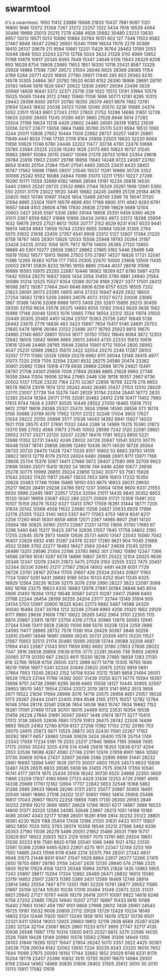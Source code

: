 # swarmtool
it's a swarmtool.
1950
11412
23886
15668
21833
15437
7881
9097
1120
16800
1946
12072
31358
7267
21272
22257
1322
5434
7616
16529
4064
30486
19669
25013
25215
7278
4388
4928
25682
30480
23233
13630
8957
13013
19571
5013
10696
10884
20784
16151
602
127
7348
11503
8582
27467
8948
19347
22662
26551
15340
11199
18534
11015
2279
30369
18410
26137
29679
211
9594
10661
12201
11429
16764
28463
13199
2053
10048
2848
1050
23243
22710
12756
5024
2633
21329
5110
4999
13952
11788
10879
10917
20345
6093
7649
15347
24646
5138
11643
28329
8208
893
16028
6754
13608
23665
11653
1851
16330
10118
25431
8587
13329
25929
14966
17598
7297
29572
31504
28046
9925
28369
28085
11154
4769
5284
20771
4225
16805
27780
29971
17445
265
853
29362
6235
14578
10305
24864
367
20782
19520
6030
6152
28390
18966
28691
28791
20193
14646
5619
1626
5647
20622
12836
24957
29094
23499
2629
30949
14609
16441
3372
32371
25716
239
1022
15512
13191
31994
10579
15025
15065
13448
3172
27482
15960
11106
1696
30771
12181
8295
10313
29443
29398
6050
26707
20780
18355
28379
4601
8679
7682
13781
31694
12443
18932
25038
24123
11296
12090
20570
3236
10685
24374
5052
23511
15143
9901
27243
21151
27600
21752
10298
14696
31851
12739
13633
32000
26455
11245
31280
4831
3660
21528
6946
5614
27282
25504
21199
16634
11218
4429
29602
24485
26561
28319
10852
21639
12056
32127
23677
13058
3864
11488
30780
25170
5201
9594
18513
1060
3244
20011
13806
27652
10444
7009
22882
28737
30257
14831
20861
11849
4441
8533
7746
17130
21116
8164
25958
22503
19620
32220
8064
11956
30629
11746
6780
24446
32202
11477
30736
4760
22479
10698
25785
23584
25225
22226
15240
1626
23173
860
10823
19737
31245
16963
29697
10084
26115
29407
13069
21379
28703
10164
23354
29618
29784
23916
11903
23067
29766
16956
11940
14248
9723
24087
23760
8654
10400
20154
21364
11541
27041
4493
28025
23431
8433
28451
10747
17562
10696
17865
28017
23548
15037
11291
16969
30726
3352
30068
25242
6502
18088
24944
11098
31070
12211
17551
10227
27286
19290
10171
11559
32689
6182
14666
28594
13191
10234
26818
14530
5440
23903
25241
28725
23532
8860
21144
18329
25261
1998
12941
5390
550
23101
31179
23022
19120
3445
19682
24245
24999
25128
29184
4678
20825
1663
10746
10997
31426
1604
13489
28749
3399
78
19041
31120
31594
8665
23304
15911
16579
4698
450
17168
9800
3111
4942
6283
6791
16657
5848
4103
26606
4796
17930
26838
27299
19829
5689
12104
20903
2427
2635
5597
5306
2890
29144
18856
25351
9459
8360
4629
31011
3367
6556
6827
31888
10956
26434
24163
4972
23172
18298
25904
1632
19679
29125
27521
8613
11055
20777
2152
6529
9231
6147
6533
9441
19974
14634
6943
13659
15744
23292
6955
30964
12639
31305
2764
5070
31632
21938
22459
27357
6541
8908
23312
5127
12607
17384
21220
8758
18767
1405
29301
13626
12033
15508
25948
19793
20264
31197
23428
24235
20102
1056
1875
7972
18719
14600
26385
27120
13650
18889
40
5301
10277
29556
29827
28862
27665
5182
5446
29496
548
15819
11562
19577
15913
16696
27503
570
27997
14537
18826
17721
32041
11386
12265
16363
10759
177
7353
25305
22470
10000
23608
13509
11435
20053
28791
25835
8232
19785
19155
8895
21044
4037
28018
31596
16689
16593
10975
25293
22887
10446
19062
18269
627
6780
5987
4379
11442
10554
29270
16837
5926
1434
2054
31455
5790
9881
24940
21564
30086
31214
12525
15527
6354
12089
30726
9189
27827
3377
17501
28412
16098
3972
19267
27464
2641
6648
8806
6256
6757
6325
16505
7202
21823
26091
26173
23285
14815
4614
27233
10947
6429
2932
18600
27254
14562
12183
5259
24693
24076
4072
31327
6272
20008
23085
1867
31366
14016
32069
6988
19173
3409
255
32611
15895
26213
30459
29330
32150
9634
25578
26375
14893
8555
13192
21042
6629
3636
1562
15989
17146
20046
12053
1076
12665
7784
18554
22312
3524
11974
31920
20449
30305
20465
4451
14264
23707
15363
25736
2407
16848
5138
26442
23676
2779
14836
483
3423
13667
7834
15417
5146
24691
25753
21845
5479
18916
26084
23122
23486
2077
18793
25923
8813
16670
24885
21140
6657
28851
15034
18177
20150
17502
18646
8094
3872
12353
12642
18005
12642
16696
8665
29013
24543
4730
22333
15613
10619
31616
12046
24469
28765
15648
22604
10901
6712
15504
2800
26992
4547
25231
12999
29823
15670
2422
32054
20270
2248
17287
28103
32557
17711
11380
12026
12659
20278
6992
8111
26044
13148
26415
4977
31073
7220
2109
7109
32594
23261
8532
28275
24586
20474
23362
30901
20992
11384
15918
4778
6938
29969
22698
18179
24821
15491
28797
21708
24301
25909
7008
27894
26386
8865
21828
9963
27748
19359
2944
11304
19006
32164
27985
2448
536
18118
19357
2967
6736
20502
5137
17526
23230
7164
2270
32367
22856
16706
32278
278
8653
18578
16674
23019
1974
1212
29242
4042
26485
31437
21103
12510
28029
23170
23007
27739
154
10278
7441
28129
31794
23334
25441
16772
2833
12393
25434
18384
29171
17115
32081
30482
24912
2318
10417
11452
7980
17613
9744
7406
4
23917
30535
10449
29552
27050
16465
15616
7512
9612
21197
16616
29288
25321
25470
3924
31896
14590
28556
373
18174
5156
30686
20769
8076
17952
13701
22122
32248
17004
3903
17627
21024
29222
25155
20898
3577
31538
14043
14392
6941
15927
14033
1921
1139
28570
4317
27691
11333
2444
2288
14
14989
15215
15380
31873
13370
588
27002
4598
31673
27045
10502
28599
7242
3120
22081
29651
29552
31737
20271
22120
32037
22287
18479
11191
16523
8950
5221
12688
11352
32731
24442
4249
29002
24728
20847
10541
30213
30770
18448
13147
18741
29858
26096
12460
10436
3671
14030
18729
26304
26733
30720
26470
11428
7247
11230
8157
10802
52
6663
29793
14105
28822
18013
12719
8179
25703
24924
6480
29868
26911
9711
13971
7166
29608
25704
15376
5087
14411
27486
5672
28407
27080
999
32709
9923
31698
15590
25071
15410
16292
24
19016
746
9486
4289
10677
29936
25278
30775
10999
26855
29224
23856
12342
30377
93
7561
15828
31542
20242
17420
11617
26467
13633
7453
3919
16913
17233
15350
20626
20483
17748
11086
15685
18150
633
8875
16933
26031
29930
25217
18620
28491
29238
24766
5912
1237
30604
14156
9600
6331
21553
6930
3999
23485
1997
22957
17254
32094
21011
14435
9845
30352
8653
15120
19341
19959
23087
4522
289
22271
20929
31721
12308
15491
202
10107
15159
28276
15332
6327
13413
3767
17559
16261
31444
18771
7205
31834
20142
10568
4558
11632
23680
11256
24821
20633
6929
17996
22176
25355
11323
3140
1403
5357
8477
17063
4753
14614
8541
8217
2258
17260
6641
18301
6659
4808
12571
2367
14985
8907
2581
14120
25694
188
30825
30160
25173
22687
21251
14755
11806
31793
17665
67
3296
5460
840
15217
19423
29714
32636
21557
7645
17758
24602
2190
17255
22645
3579
3973
14406
12636
25721
4400
13147
22043
15080
7042
16407
22828
6932
4181
31287
24378
32337
17260
9621
904
11045
21668
4552
12386
3792
22277
16483
18427
2564
20447
24839
21245
32519
26496
13251
29596
21304
22186
23793
9862
301
27482
15890
12347
7366
14586
29769
16141
5287
9278
14896
19807
26151
25322
12104
20025
9636
20348
12347
12079
23431
21873
3475
27029
3150
32555
3322
7475
20451
32344
30336
30940
31217
27567
21924
14002
4491
4439
6051
7729
26726
23761
28167
20744
11705
31607
426
25324
20343
20807
11163
7724
12807
5291
6431
26692
9196
5034
15133
6252
9541
11245
6325
18929
12564
29226
16339
32175
3076
2319
2990
28227
3822
22097
3068
692
18768
23275
18623
6335
16683
12978
27861
20184
28846
945
8514
5906
31493
19264
13152
16548
30587
24123
10297
29417
25868
6483
21788
22244
28454
28199
30255
24204
23177
32744
13149
31814
909
24134
5703
12997
20600
18325
9240
22173
9882
5467
14598
24329
30040
16484
3247
30794
1212
32246
27049
6993
4206
31020
1662
29129
8177
9860
29636
31606
7787
10622
26265
5452
2964
31101
22305
1113
9874
25867
23915
18797
23756
4319
27754
30966
13879
30093
12941
27244
5346
13411
5828
23830
11056
898
5076
30236
1224
2259
2886
24593
11477
28965
28732
7578
11381
954
26429
30367
3848
30258
32610
20491
14948
16861
28899
26245
30731
20309
4973
10220
11527
21567
15953
32513
21174
30485
15095
29208
13744
29088
32208
4687
17694
4143
22687
21343
9101
11659
8182
6692
31180
27803
27606
28022
7047
3916
26838
26858
31639
8705
3775
22281
26456
739
15955
24059
20065
3779
20350
667
23623
4611
15330
18218
27485
18839
1283
21130
818
32766
19508
6756
26505
3372
2889
9271
14718
13305
18765
1846
18219
11959
16977
5341
32324
20649
23620
20975
22132
9919
5891
27864
7953
13245
28242
2152
14708
9334
31212
15381
9858
21494
26001
18528
17623
23144
11766
14392
3007
31439
31255
9271
14775
15594
18397
13698
9751
24738
29981
6295
3636
6465
15558
14127
10445
30905
32597
29953
18570
3457
19554
27454
23372
2019
3813
3141
9952
3513
3858
2671
15522
21936
17694
28999
3076
14716
20575
26958
8651
21057
19028
5173
29267
29444
20411
22405
3164
8548
2165
31175
19257
12782
12784
16148
3764
28178
32581
20838
7654
14538
1683
15747
7604
19882
7152
19261
17091
27469
11728
30701
18015
24499
9312
23531
16354
19538
21459
26228
27844
31691
30067
29457
1448
31674
18771
3277
15410
17012
3138
26505
32606
7680
17379
10913
26475
28742
22526
14499
9893
19025
24162
12780
8709
8127
27258
11382
17102
2732
20180
753
20070
24915
25873
5671
13525
26873
303
32430
11561
32267
17162
30292
18977
6657
24860
12048
30628
3424
26400
11578
25754
1749
23343
17939
17234
5181
79
2533
23217
27945
19664
7195
30668
7495
17175
25050
30242
3205
4318
514
4348
25619
18350
12836
6737
4294
2553
32536
19088
4267
4580
27748
23191
12974
27659
8901
1864
10592
31730
30609
30164
27437
32607
26398
2586
22895
9999
31441
28232
2880
19693
12694
5497
1839
29770
30007
4800
11525
24573
8633
15839
12487
7435
26515
8833
26585
5938
96
31455
7575
30674
17359
10540
16741
4177
28174
1675
25434
25106
16242
30730
6520
24888
22300
3609
11866
23209
17837
4160
6569
27123
4429
31436
12253
4726
21997
4905
14336
25689
17761
12162
12694
17737
22842
5653
32548
15168
5862
31268
2689
29633
19646
28296
31311
2972
25077
20897
30955
18491
20549
14681
18860
27518
24202
1237
30851
11992
14814
25906
25498
16617
17043
26907
19070
22258
19859
7085
17130
26300
29193
2849
30252
29169
19213
3666
18957
28629
12166
18051
6217
14887
3989
16533
14600
31371
30220
12584
24085
32648
23867
28213
1051
14168
10180
4085
20067
4343
32177
10188
28001
16281
8198
2814
30232
25122
28801
18361
4230
1929
1188
25404
17436
13166
21120
31631
4433
10177
15807
3852
5850
7020
1052
3793
26074
10308
18546
25212
27566
3462
9339
20353
27190
11036
26279
5498
20051
21952
31486
26531
7169
15717
32629
807
18922
20933
1923
2129
10567
7075
13781
985
29204
19651
21036
30233
816
7580
8820
6799
25540
1066
3489
1021
4762
23135
12561
10398
22089
8465
6263
22801
4275
1611
22347
12748
3253
169
7592
14885
2443
11596
6116
6349
2214
32375
794
28201
27242
4831
9948
31573
21446
8931
9347
21547
5929
8864
22617
26377
12266
27415
2650
18755
6897
29790
31156
24247
2435
12130
28640
574
21188
2325
5600
19216
17829
4106
13213
26348
15994
30795
21828
1435
13963
5905
7243
20897
28617
15264
17334
12892
28489
26471
28832
16613
15580
23119
14652
25917
22873
11395
5369
2431
12589
16469
12746
28914
23614
5982
25554
7467
8711
13351
7681
32329
10761
26877
29052
11585
21897
25159
32744
10530
10236
17019
20494
31349
23873
2225
31331
8821
25845
27127
10767
4406
19279
26416
20171
10097
9922
14618
6246
6758
27202
23985
17625
14940
10207
27137
16997
15433
9916
10169
15440
27663
10367
459
1197
9101
9858
27998
28012
7458
26951
24543
19725
19161
15032
9008
20809
21712
29128
13729
12429
10224
18149
14602
5124
12446
11920
15617
13249
1859
1610
14019
31537
10736
8501
22321
6311
12934
19003
12925
29863
19812
32118
2836
6569
25287
6326
2282
32124
32704
23087
8625
2860
11220
6757
3695
27747
32717
4135
10936
26548
11867
1710
10314
13920
9413
20321
6613
3270
22596
14035
2528
7569
19428
13149
20990
15578
13563
27696
31306
14949
1350
26103
31846
19265
15127
15647
27854
26242
5070
3357
2622
4425
30361
24538
7139
29034
6142
32062
13610
7224
30235
8343
23320
16010
7652
7644
11069
27875
20093
18192
17144
32662
1852
20029
9748
6231
8179
15204
19778
23457
25398
10832
3515
13755
16291
16670
14984
29301
8158
23544
14962
14869
30835
31806
28402
31505
25612
3000
30
2010
13113
13917
17582
17619
